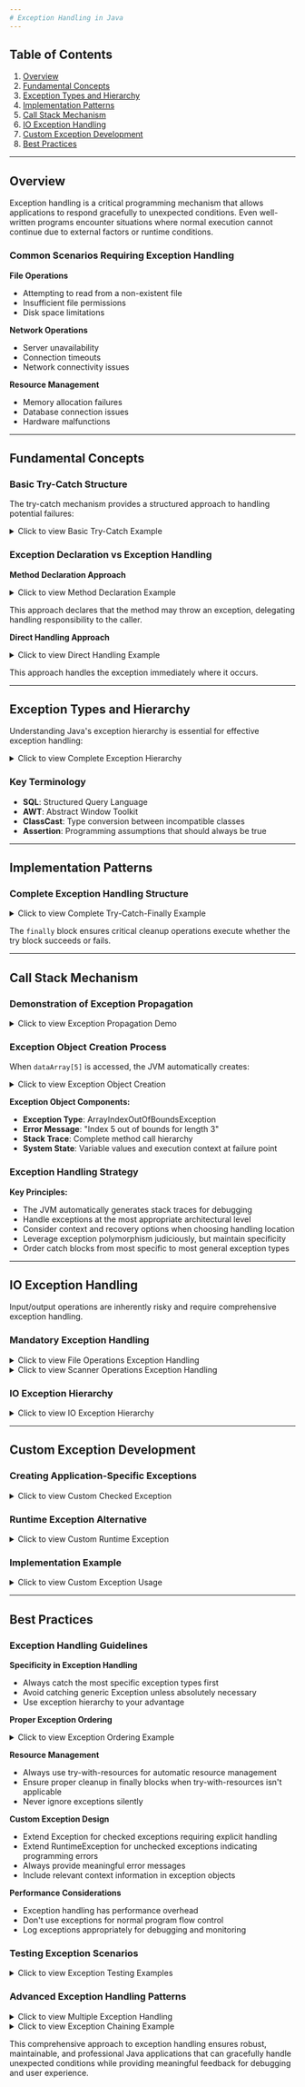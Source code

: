 ```yaml
---
# Exception Handling in Java
---
```


## Table of Contents
1. [Overview](#overview)
2. [Fundamental Concepts](#fundamental-concepts)
3. [Exception Types and Hierarchy](#exception-types-and-hierarchy)
4. [Implementation Patterns](#implementation-patterns)
5. [Call Stack Mechanism](#call-stack-mechanism)
6. [IO Exception Handling](#io-exception-handling)
7. [Custom Exception Development](#custom-exception-development)
8. [Best Practices](#best-practices)

---

## Overview

Exception handling is a critical programming mechanism that allows applications to respond gracefully to unexpected conditions. Even well-written programs encounter situations where normal execution cannot continue due to external factors or runtime conditions.

### Common Scenarios Requiring Exception Handling

**File Operations**
- Attempting to read from a non-existent file
- Insufficient file permissions
- Disk space limitations

**Network Operations**
- Server unavailability
- Connection timeouts
- Network connectivity issues

**Resource Management**
- Memory allocation failures
- Database connection issues
- Hardware malfunctions

---

## Fundamental Concepts

### Basic Try-Catch Structure

The try-catch mechanism provides a structured approach to handling potential failures:

<details>
<summary>Click to view Basic Try-Catch Example</summary>

```java
try {
    // Execute potentially risky operations
    performRiskyOperation();
} catch (SpecificException e) {
    // Handle the specific exception
    handleException(e);
}
```

</details>

### Exception Declaration vs Exception Handling

**Method Declaration Approach**

<details>
<summary>Click to view Method Declaration Example</summary>

```java
public void performRiskyOperation() throws BusinessException {
    // Method implementation that may throw BusinessException
}
```

</details>

This approach declares that the method may throw an exception, delegating handling responsibility to the caller.

**Direct Handling Approach**

<details>
<summary>Click to view Direct Handling Example</summary>

```java
try {
    performRiskyOperation();
} catch (BusinessException ex) {
    ex.printStackTrace();
    // Implement recovery logic
}
```

</details>

This approach handles the exception immediately where it occurs.

---

## Exception Types and Hierarchy

Understanding Java's exception hierarchy is essential for effective exception handling:

<details>
<summary>Click to view Complete Exception Hierarchy</summary>

```
java.lang.Object
│
└── java.lang.Throwable
    ├── java.lang.Exception
    │   ├── Checked Exceptions
    │   │   ├── IOException (Input/Output operations)
    │   │   ├── SQLException (Database operations)
    │   │   ├── AWTException (GUI programming)
    │   │   └── InterruptedException (Thread operations)
    │   │
    │   └── Unchecked Exceptions
    │       └── RuntimeException
    │           ├── NullPointerException
    │           ├── ArrayIndexOutOfBoundsException
    │           ├── IllegalArgumentException
    │           └── ClassCastException (Type casting errors)
    │
    └── java.lang.Error (JVM Internal Errors)
        ├── VirtualMachineError
        │   ├── OutOfMemoryError
        │   └── StackOverflowError
        ├── AssertionError (Failed program assumptions)
        ├── ExceptionInInitializerError
        └── AWTError
```

</details>

### Key Terminology
- **SQL**: Structured Query Language
- **AWT**: Abstract Window Toolkit  
- **ClassCast**: Type conversion between incompatible classes
- **Assertion**: Programming assumptions that should always be true

---

## Implementation Patterns

### Complete Exception Handling Structure

<details>
<summary>Click to view Complete Try-Catch-Finally Example</summary>

```java
try {
    // Primary execution path
    executeBusinessLogic();
} catch (SpecificException e) {
    // Handle specific exception type
    logError(e);
    notifyUser("Operation failed: " + e.getMessage());
} catch (GeneralException e) {
    // Handle broader exception category
    handleGeneralError(e);
} finally {
    // Cleanup operations that must execute regardless of outcome
    releaseResources();
    updateSystemState();
}
```

</details>

The `finally` block ensures critical cleanup operations execute whether the try block succeeds or fails.

---

## Call Stack Mechanism

### Demonstration of Exception Propagation

<details>
<summary>Click to view Exception Propagation Demo</summary>

```java
public class ExceptionPropagationDemo {
    
    public static void main(String[] args) {        // Stack Level 4
        System.out.println("Application started");
        try {
            initiateProcess();
            System.out.println("Process completed successfully");
        } catch (RuntimeException e) {
            System.out.println("Application handled exception: " + e.getMessage());
        }
    }
    
    public static void initiateProcess() {          // Stack Level 3
        System.out.println("Process initialization");
        executeBusinessLogic();
        System.out.println("Process finalization");  // Skipped if exception occurs
    }
    
    public static void executeBusinessLogic() {     // Stack Level 2
        System.out.println("Business logic execution");
        performDataOperation();
        System.out.println("Business logic completed"); // Skipped if exception occurs
    }
    
    public static void performDataOperation() {     // Stack Level 1
        System.out.println("Data operation started");
        
        // Exception occurs at this point
        int[] dataArray = {10, 20, 30};
        int invalidAccess = dataArray[5];  // ArrayIndexOutOfBoundsException
        
        System.out.println("Data operation completed"); // Never executed
    }
}
```

</details>

### Exception Object Creation Process

When `dataArray[5]` is accessed, the JVM automatically creates:

<details>
<summary>Click to view Exception Object Creation</summary>

```java
ArrayIndexOutOfBoundsException exception = 
    new ArrayIndexOutOfBoundsException("Index 5 out of bounds for length 3");
```

</details>

**Exception Object Components:**
- **Exception Type**: ArrayIndexOutOfBoundsException
- **Error Message**: "Index 5 out of bounds for length 3"
- **Stack Trace**: Complete method call hierarchy
- **System State**: Variable values and execution context at failure point

### Exception Handling Strategy

**Key Principles:**
- The JVM automatically generates stack traces for debugging
- Handle exceptions at the most appropriate architectural level
- Consider context and recovery options when choosing handling location
- Leverage exception polymorphism judiciously, but maintain specificity
- Order catch blocks from most specific to most general exception types

---

## IO Exception Handling

Input/output operations are inherently risky and require comprehensive exception handling.

### Mandatory Exception Handling

<details>
<summary>Click to view File Operations Exception Handling</summary>

```java
// File reading operations
try (FileReader fileReader = new FileReader("data.txt");
     BufferedReader bufferedReader = new BufferedReader(fileReader)) {
    
    String line = bufferedReader.readLine();
    processData(line);
    
} catch (FileNotFoundException e) {
    System.err.println("File not found: " + e.getMessage());
    // Implement alternative data source logic
} catch (IOException e) {
    System.err.println("IO operation failed: " + e.getMessage());
    // Implement error recovery
}
```

</details>

<details>
<summary>Click to view Scanner Operations Exception Handling</summary>

```java
// Scanner operations
try (Scanner scanner = new Scanner(System.in)) {
    processUserInput(scanner);
} catch (Exception e) {
    System.err.println("Input processing error: " + e.getMessage());
}
```

</details>

### IO Exception Hierarchy

<details>
<summary>Click to view IO Exception Hierarchy</summary>

```
java.lang.Exception
│
└── java.io.IOException
    ├── CharConversionException (Character encoding issues)
    ├── EOFException (Unexpected end of file/stream)
    ├── FileNotFoundException (File access failure)
    ├── InterruptedIOException (IO operation interruption)
    └── ObjectStreamException (Object serialization issues)
        ├── InvalidClassException (Class serialization problems)
        ├── InvalidObjectException (Object validation failure)
        ├── NotActiveException (Stream not active)
        ├── NotSerializableException (Non-serializable object)
        ├── StreamCorruptedException (Corrupted stream data)
        └── WriteAbortedException (Write operation abortion)
```

</details>

---

## Custom Exception Development

### Creating Application-Specific Exceptions

<details>
<summary>Click to view Custom Checked Exception</summary>

```java
public class BusinessLogicException extends Exception {
    
    private final String errorCode;
    private final long timestamp;
    
    public BusinessLogicException() {
        super();
        this.errorCode = "UNKNOWN";
        this.timestamp = System.currentTimeMillis();
    }
    
    public BusinessLogicException(String message) {
        super(message);
        this.errorCode = "BUSINESS_ERROR";
        this.timestamp = System.currentTimeMillis();
    }
    
    public BusinessLogicException(String message, String errorCode) {
        super(message);
        this.errorCode = errorCode;
        this.timestamp = System.currentTimeMillis();
    }
    
    public BusinessLogicException(String message, Throwable cause) {
        super(message, cause);
        this.errorCode = "BUSINESS_ERROR";
        this.timestamp = System.currentTimeMillis();
    }
    
    // Getters for additional properties
    public String getErrorCode() { return errorCode; }
    public long getTimestamp() { return timestamp; }
}
```

</details>

### Runtime Exception Alternative

<details>
<summary>Click to view Custom Runtime Exception</summary>

```java
public class ConfigurationException extends RuntimeException {
    
    public ConfigurationException() {
        super("Configuration error occurred");
    }
    
    public ConfigurationException(String message) {
        super(message);
    }
    
    public ConfigurationException(String message, Throwable cause) {
        super(message, cause);
    }
}
```

</details>

### Implementation Example

<details>
<summary>Click to view Custom Exception Usage</summary>

```java
public class DataProcessor {
    
    public void processBusinessData(String data) throws BusinessLogicException {
        if (data == null || data.trim().isEmpty()) {
            throw new BusinessLogicException("Invalid data provided", "DATA_VALIDATION_ERROR");
        }
        
        try {
            performComplexOperation(data);
        } catch (IllegalStateException e) {
            throw new BusinessLogicException("System state error during processing", e);
        }
    }
    
    private void performComplexOperation(String data) {
        // Complex business logic implementation
    }
}
```

</details>

---

## Best Practices

### Exception Handling Guidelines

**Specificity in Exception Handling**
- Always catch the most specific exception types first
- Avoid catching generic Exception unless absolutely necessary
- Use exception hierarchy to your advantage

**Proper Exception Ordering**

<details>
<summary>Click to view Exception Ordering Example</summary>

```java
try {
    performFileOperation();
} catch (FileNotFoundException e) {
    // Most specific first
    handleFileNotFound(e);
} catch (IOException e) {
    // Less specific second
    handleIOError(e);
} catch (Exception e) {
    // Most general last
    handleGeneralError(e);
}
```

</details>

**Resource Management**
- Always use try-with-resources for automatic resource management
- Ensure proper cleanup in finally blocks when try-with-resources isn't applicable
- Never ignore exceptions silently

**Custom Exception Design**
- Extend Exception for checked exceptions requiring explicit handling
- Extend RuntimeException for unchecked exceptions indicating programming errors
- Always provide meaningful error messages
- Include relevant context information in exception objects

**Performance Considerations**
- Exception handling has performance overhead
- Don't use exceptions for normal program flow control
- Log exceptions appropriately for debugging and monitoring

### Testing Exception Scenarios

<details>
<summary>Click to view Exception Testing Examples</summary>

```java
@Test
public void testBusinessLogicException() {
    DataProcessor processor = new DataProcessor();
    
    assertThrows(BusinessLogicException.class, () -> {
        processor.processBusinessData(null);
    });
    
    assertThrows(BusinessLogicException.class, () -> {
        processor.processBusinessData("");
    });
}
```

</details>

### Advanced Exception Handling Patterns

<details>
<summary>Click to view Multiple Exception Handling</summary>

```java
public class AdvancedExceptionHandling {
    
    public void processMultipleOperations() {
        List<String> errors = new ArrayList<>();
        
        try {
            performDatabaseOperation();
        } catch (SQLException e) {
            errors.add("Database error: " + e.getMessage());
            logger.error("Database operation failed", e);
        }
        
        try {
            performFileOperation();
        } catch (IOException e) {
            errors.add("File error: " + e.getMessage());
            logger.error("File operation failed", e);
        }
        
        if (!errors.isEmpty()) {
            throw new RuntimeException("Multiple operations failed: " + 
                String.join(", ", errors));
        }
    }
}
```

</details>

<details>
<summary>Click to view Exception Chaining Example</summary>

```java
public class ExceptionChaining {
    
    public void performComplexTask() throws TaskException {
        try {
            connectToDatabase();
            processData();
            generateReport();
        } catch (DatabaseException e) {
            throw new TaskException("Task failed due to database issues", e);
        } catch (ProcessingException e) {
            throw new TaskException("Task failed during data processing", e);
        } catch (ReportException e) {
            throw new TaskException("Task failed during report generation", e);
        }
    }
    
    private void connectToDatabase() throws DatabaseException {
        // Database connection logic
    }
    
    private void processData() throws ProcessingException {
        // Data processing logic
    }
    
    private void generateReport() throws ReportException {
        // Report generation logic
    }
}
```

</details>

This comprehensive approach to exception handling ensures robust, maintainable, and professional Java applications that can gracefully handle unexpected conditions while providing meaningful feedback for debugging and user experience.
